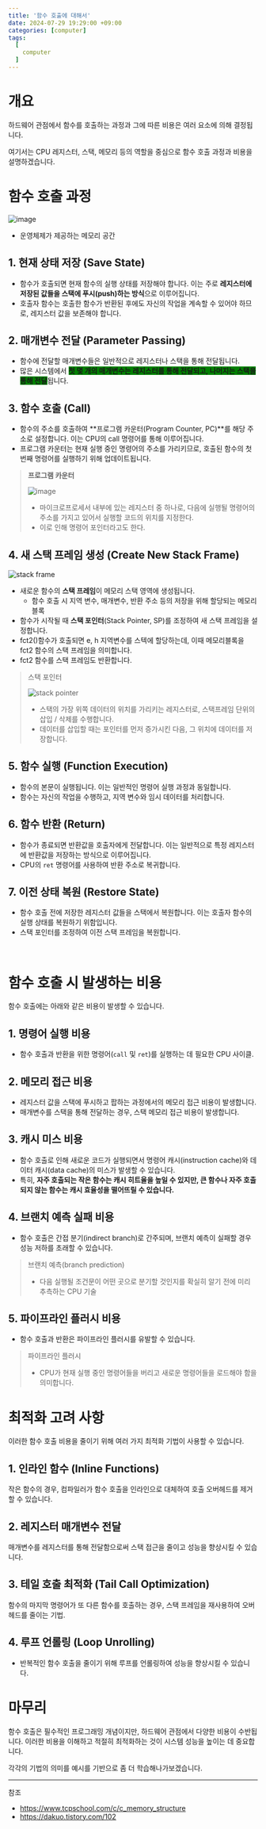 ```yaml
---
title: '함수 호출에 대해서' 
date: 2024-07-29 19:29:00 +09:00
categories: [computer]
tags:
  [
    computer
  ]
---
```



# 개요

하드웨어 관점에서 함수를 호출하는 과정과 그에 따른 비용은 여러 요소에 의해 결정됩니다. 

여기서는 CPU 레지스터, 스택, 메모리 등의 역할을 중심으로 함수 호출 과정과 비용을 설명하겠습니다.

# 함수 호출 과정

![image](https://github.com/user-attachments/assets/57e87705-d08e-4e82-a2ad-a583750a40ea)
- 운영체제가 제공하는 메모리 공간

## 1. 현재 상태 저장 (Save State)

- 함수가 호출되면 현재 함수의 실행 상태를 저장해야 합니다. 이는 주로 **레지스터에 저장된 값들을 스택에 푸시(push)하는 방식**으로 이루어집니다.
- 호출자 함수는 호출한 함수가 반환된 후에도 자신의 작업을 계속할 수 있어야 하므로, 레지스터 값을 보존해야 합니다.

## 2. 매개변수 전달 (Parameter Passing)

- 함수에 전달할 매개변수들은 일반적으로 레지스터나 스택을 통해 전달됩니다.
- 많은 시스템에서 <span style="background-color:green;font-weight:bold;">첫 몇 개의 매개변수는 레지스터를 통해 전달되고, 나머지는 스택을 통해 전달</span>됩니다.

## 3. 함수 호출 (Call)

- 함수의 주소를 호출하여 **프로그램 카운터(Program Counter, PC)**를 해당 주소로 설정합니다. 이는 CPU의 call 명령어를 통해 이루어집니다.
- 프로그램 카운터는 현재 실행 중인 명령어의 주소를 가리키므로, 호출된 함수의 첫 번째 명령어를 실행하기 위해 업데이트됩니다.

> **프로그램 카운터**
> 
> ![image](https://github.com/user-attachments/assets/cbbb36b2-50bd-4008-8c64-6ff79be27fec)
> - 마이크로프로세서 내부에 있는 레지스터 중 하나로, 다음에 실행될 명령어의 주소를 가지고 있어서 실행할 코드의 위치를 지정한다.
> - 이로 인해 명령어 포인터라고도 한다.


## 4. 새 스택 프레임 생성 (Create New Stack Frame)

![stack frame](https://github.com/user-attachments/assets/1640d341-f0c8-44bf-809c-e0834ce0123c)
- 새로운 함수의 **스택 프레임**이 메모리 스택 영역에 생성됩니다.
  - 함수 호출 시 지역 변수, 매개변수, 반환 주소 등의 저장을 위해 할당되는 메모리 블록
- 함수가 시작될 때 **스택 포인터**(Stack Pointer, SP)를 조정하여 새 스택 프레임을 설정합니다.
- fct2()함수가 호출되면 e, h 지역변수를 스텍에 할당하는데, 이때 메모리블록을 fct2 함수의 스택 프레임을 의미합니다.
- fct2 함수를 스택 프레임도 반환합니다.

> 스택 포인터
>
> ![stack pointer](https://github.com/user-attachments/assets/75be1398-dc48-4c4a-b47f-69418f9b3037)
> - 스택의 가장 위쪽 데이터의 위치를 가리키는 레지스터로, 스택프레임 단위의 삽입 / 삭제를 수행합니다.
> - 데이터를 삽입할 때는 포인터를 먼저 증가시킨 다음, 그 위치에 데이터를 저장합니다.


## 5. 함수 실행 (Function Execution)

- 함수의 본문이 실행됩니다. 이는 일반적인 명령어 실행 과정과 동일합니다.
- 함수는 자신의 작업을 수행하고, 지역 변수와 임시 데이터를 처리합니다.

## 6. 함수 반환 (Return)

- 함수가 종료되면 반환값을 호출자에게 전달합니다. 이는 일반적으로 특정 레지스터에 반환값을 저장하는 방식으로 이루어집니다.
- CPU의 `ret` 명령어를 사용하여 반환 주소로 복귀합니다.

## 7. 이전 상태 복원 (Restore State)

- 함수 호출 전에 저장한 레지스터 값들을 스택에서 복원합니다. 이는 호출자 함수의 실행 상태를 복원하기 위함입니다.
- 스택 포인터를 조정하여 이전 스택 프레임을 복원합니다.

<br>

# 함수 호출 시 발생하는 비용

함수 호출에는 아래와 같은 비용이 발생할 수 있습니다.

## 1. 명령어 실행 비용

- 함수 호출과 반환을 위한 명령어(`call` 및 `ret`)를 실행하는 데 필요한 CPU 사이클.


## 2. 메모리 접근 비용

- 레지스터 값을 스택에 푸시하고 팝하는 과정에서의 메모리 접근 비용이 발생합니다.
- 매개변수를 스택을 통해 전달하는 경우, 스택 메모리 접근 비용이 발생합니다.


## 3. 캐시 미스 비용
- 함수 호출로 인해 새로운 코드가 실행되면서 명령어 캐시(instruction cache)와 데이터 캐시(data cache)의 미스가 발생할 수 있습니다.
- 특히, **자주 호출되는 작은 함수는 캐시 히트율을 높일 수 있지만, 큰 함수나 자주 호출되지 않는 함수는 캐시 효율성을 떨어뜨릴 수 있습니다.**

## 4. 브랜치 예측 실패 비용

- 함수 호출은 간접 분기(indirect branch)로 간주되며, 브랜치 예측이 실패할 경우 성능 저하를 초래할 수 있습니다.

> 브랜치 예측(branch prediction)
> - 다음 실행될 조건문이 어떤 곳으로 분기할 것인지를 확실히 알기 전에 미리 추측하는 CPU 기술


## 5. 파이프라인 플러시 비용

- 함수 호출과 반환은 파이프라인 플러시를 유발할 수 있습니다.

> 파이프라인 플러시
> - CPU가 현재 실행 중인 명령어들을 버리고 새로운 명령어들을 로드해야 함을 의미합니다.

# 최적화 고려 사항

이러한 함수 호출 비용을 줄이기 위해 여러 가지 최적화 기법이 사용할 수 있습니다.


## 1. 인라인 함수 (Inline Functions)

작은 함수의 경우, 컴파일러가 함수 호출을 인라인으로 대체하여 호출 오버헤드를 제거할 수 있습니다.

## 2. 레지스터 매개변수 전달

매개변수를 레지스터를 통해 전달함으로써 스택 접근을 줄이고 성능을 향상시킬 수 있습니다.


## 3. 테일 호출 최적화 (Tail Call Optimization)

함수의 마지막 명령어가 또 다른 함수를 호출하는 경우, 스택 프레임을 재사용하여 오버헤드를 줄이는 기법.

## 4. 루프 언롤링 (Loop Unrolling)

- 반복적인 함수 호출을 줄이기 위해 루프를 언롤링하여 성능을 향상시킬 수 있습니다.


# 마무리

함수 호출은 필수적인 프로그래밍 개념이지만, 하드웨어 관점에서 다양한 비용이 수반됩니다. 이러한 비용을 이해하고 적절히 최적화하는 것이 시스템 성능을 높이는 데 중요합니다.

각각의 기법의 의미를 예시를 기반으로 좀 더 학습해나가보겠습니다.



---

참조
- https://www.tcpschool.com/c/c_memory_structure
- https://dakuo.tistory.com/102